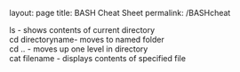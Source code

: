 layout: page
title: BASH Cheat Sheet
permalink: /BASHcheat

ls - shows contents of current directory  
cd directoryname- moves to named folder  
cd .. - moves up one level in directory  
cat filename - displays contents of specified file  
